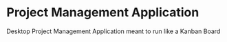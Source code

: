 # Project Management Application
Desktop Project Management Application meant to run like a Kanban Board
